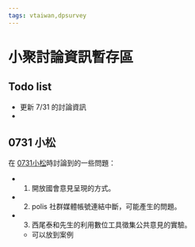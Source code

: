 ```yaml
---
tags: vtaiwan,dpsurvey
---
```

# 小聚討論資訊暫存區

## Todo list
- 更新 7/31 的討論資訊
- 

## 0731 小松
在 [0731小松](/zKQGktbXTdSynqXSfJLiqQ)時討論到的一些問題：
 - 1. 開放國會意見呈現的方式。
 - 2. polis 社群媒體帳號連結中斷，可能產生的問題。
 - 3. 西尾泰和先生的利用數位工具徵集公共意見的實驗。
     - 可以放到案例